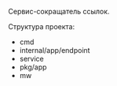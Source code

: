Сервис-сокращатель ссылок.

Структура проекта: 
- cmd
- internal/app/endpoint
- service
- pkg/app
- mw

